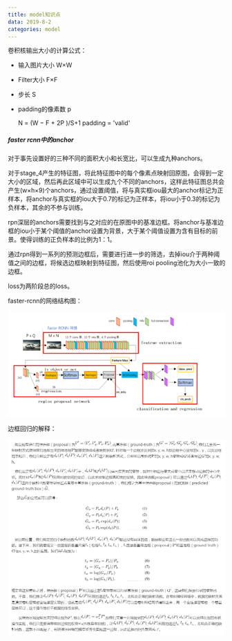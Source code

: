 ```yaml
---
title: model知识点
data: 2019-8-2
categories: model
---
```


卷积核输出大小的计算公式：

- 输入图片大小 W×W

- Filter大小 F×F

- 步长 S

- padding的像素数 p

  N = (W − F + 2P )/S+1       padding  = 'valid'

##### faster rcnn中的anchor

对于事先设置好的三种不同的面积大小和长宽比，可以生成九种anchors。

对于stage_4产生的特征图，将此特征图中的每个像素点映射回原图，会得到一定大小的区域，然后再此区域中可以生成九个不同的anchors，这样此特征图总共会产生(w×h×9)个anchors，通过设置阈值，将与真实框iou最大的anchor标记为正样本，将anchor与真实框的iou大于0.7的标记为正样本，将iou小于0.3的标记为负样本，其余的不参与训练。

rpn深层的anchors需要找到与之对应的在原图中的基准边框。将anchor与基准边框的iou小于某个阈值的anchor设置为背景，大于某个阈值设置为含有目标的前景。使得训练的正负样本的比例为1：1。

通过rpn得到一系列的预测边框后，需要进行进一步的筛选，去掉iou介于两种阈值之间的边框，将候选边框映射到特征图，然后使用roi pooling池化为大小一致的边框。

loss为两阶段总的loss。

faster-rcnn的网络结构图：

![1564976673887](../assets/images/1564976673887.png)

边框回归的解释：

![1564989593218](assets/1564989593218.png)